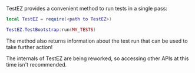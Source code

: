 TestEZ provides a convenient method to run tests in a single pass:

```lua
local TestEZ = require(<path to TestEZ>)

TestEZ.TestBootstrap:run(MY_TESTS)
```

The method also returns information about the test run that can be used to take further action!

The internals of TestEZ are being reworked, so accessing other APIs at this time isn't recommended.